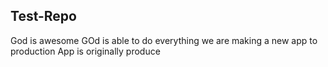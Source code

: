 ## Test-Repo
God is awesome
GOd is able to do everything
we are making a new app to production
App is originally produce

